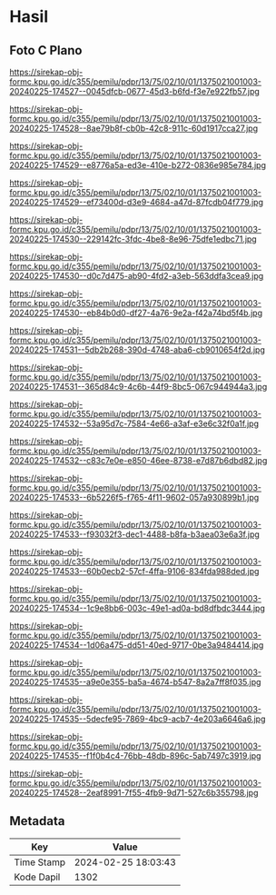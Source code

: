 # Hasil

## Foto C Plano

https://sirekap-obj-formc.kpu.go.id/c355/pemilu/pdpr/13/75/02/10/01/1375021001003-20240225-174527--0045dfcb-0677-45d3-b6fd-f3e7e922fb57.jpg

https://sirekap-obj-formc.kpu.go.id/c355/pemilu/pdpr/13/75/02/10/01/1375021001003-20240225-174528--8ae79b8f-cb0b-42c8-911c-60d1917cca27.jpg

https://sirekap-obj-formc.kpu.go.id/c355/pemilu/pdpr/13/75/02/10/01/1375021001003-20240225-174529--e8776a5a-ed3e-410e-b272-0836e985e784.jpg

https://sirekap-obj-formc.kpu.go.id/c355/pemilu/pdpr/13/75/02/10/01/1375021001003-20240225-174529--ef73400d-d3e9-4684-a47d-87fcdb04f779.jpg

https://sirekap-obj-formc.kpu.go.id/c355/pemilu/pdpr/13/75/02/10/01/1375021001003-20240225-174530--229142fc-3fdc-4be8-8e96-75dfe1edbc71.jpg

https://sirekap-obj-formc.kpu.go.id/c355/pemilu/pdpr/13/75/02/10/01/1375021001003-20240225-174530--d0c7d475-ab90-4fd2-a3eb-563ddfa3cea9.jpg

https://sirekap-obj-formc.kpu.go.id/c355/pemilu/pdpr/13/75/02/10/01/1375021001003-20240225-174530--eb84b0d0-df27-4a76-9e2a-f42a74bd5f4b.jpg

https://sirekap-obj-formc.kpu.go.id/c355/pemilu/pdpr/13/75/02/10/01/1375021001003-20240225-174531--5db2b268-390d-4748-aba6-cb9010654f2d.jpg

https://sirekap-obj-formc.kpu.go.id/c355/pemilu/pdpr/13/75/02/10/01/1375021001003-20240225-174531--365d84c9-4c6b-44f9-8bc5-067c944944a3.jpg

https://sirekap-obj-formc.kpu.go.id/c355/pemilu/pdpr/13/75/02/10/01/1375021001003-20240225-174532--53a95d7c-7584-4e66-a3af-e3e6c32f0a1f.jpg

https://sirekap-obj-formc.kpu.go.id/c355/pemilu/pdpr/13/75/02/10/01/1375021001003-20240225-174532--c83c7e0e-e850-46ee-8738-e7d87b6dbd82.jpg

https://sirekap-obj-formc.kpu.go.id/c355/pemilu/pdpr/13/75/02/10/01/1375021001003-20240225-174533--6b5226f5-f765-4f11-9602-057a930899b1.jpg

https://sirekap-obj-formc.kpu.go.id/c355/pemilu/pdpr/13/75/02/10/01/1375021001003-20240225-174533--f93032f3-dec1-4488-b8fa-b3aea03e6a3f.jpg

https://sirekap-obj-formc.kpu.go.id/c355/pemilu/pdpr/13/75/02/10/01/1375021001003-20240225-174533--60b0ecb2-57cf-4ffa-9106-834fda988ded.jpg

https://sirekap-obj-formc.kpu.go.id/c355/pemilu/pdpr/13/75/02/10/01/1375021001003-20240225-174534--1c9e8bb6-003c-49e1-ad0a-bd8dfbdc3444.jpg

https://sirekap-obj-formc.kpu.go.id/c355/pemilu/pdpr/13/75/02/10/01/1375021001003-20240225-174534--1d06a475-dd51-40ed-9717-0be3a9484414.jpg

https://sirekap-obj-formc.kpu.go.id/c355/pemilu/pdpr/13/75/02/10/01/1375021001003-20240225-174535--a9e0e355-ba5a-4674-b547-8a2a7ff8f035.jpg

https://sirekap-obj-formc.kpu.go.id/c355/pemilu/pdpr/13/75/02/10/01/1375021001003-20240225-174535--5decfe95-7869-4bc9-acb7-4e203a6646a6.jpg

https://sirekap-obj-formc.kpu.go.id/c355/pemilu/pdpr/13/75/02/10/01/1375021001003-20240225-174535--f1f0b4c4-76bb-48db-896c-5ab7497c3919.jpg

https://sirekap-obj-formc.kpu.go.id/c355/pemilu/pdpr/13/75/02/10/01/1375021001003-20240225-174528--2eaf8991-7f55-4fb9-9d71-527c6b355798.jpg


## Metadata

| Key        | Value               |
| ---------- | ------------------- |
| Time Stamp | 2024-02-25 18:03:43 |
| Kode Dapil | 1302                |



